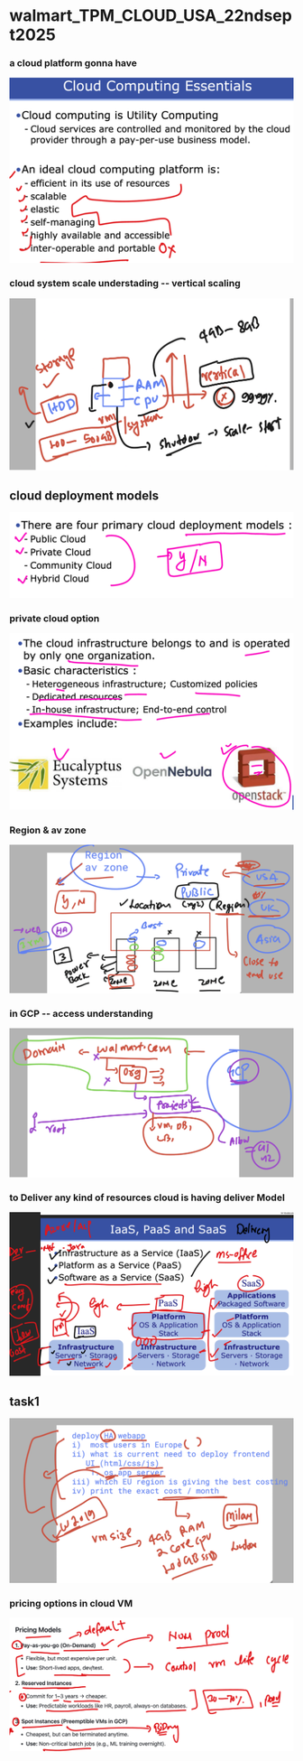 # walmart_TPM_CLOUD_USA_22ndsept2025

### a cloud platform gonna have 

<img src="cl1.png">

### cloud system scale understading -- vertical scaling 

<img src="cl2.png">

## cloud deployment models 

<img src="cl3.png">

### private cloud option

<img src="cl4.png">

### Region & av zone 

<img src="cl5.png">

### in GCP -- access understanding 

<img src="cl6.png">

### to Deliver any kind of resources cloud is having deliver Model 

<img src="cl7.png">

## task1 

<img src="task1.png">

### pricing options in cloud VM 


<img src="price.png">